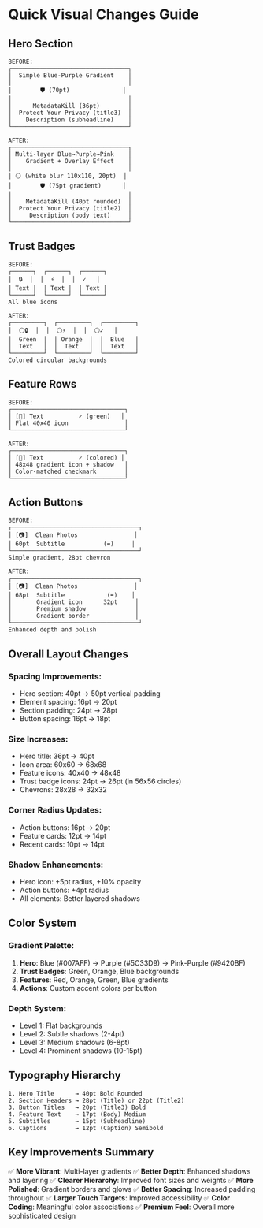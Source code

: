 # Quick Visual Changes Guide

## Hero Section
```
BEFORE:
┌─────────────────────────────────┐
│  Simple Blue-Purple Gradient    │
│                                 │
│        🛡️ (70pt)               │
│                                 │
│      MetadataKill (36pt)        │
│  Protect Your Privacy (title3)  │
│    Description (subheadline)    │
└─────────────────────────────────┘

AFTER:
┌─────────────────────────────────┐
│ Multi-layer Blue→Purple→Pink    │
│    Gradient + Overlay Effect    │
│                                 │
│ ⚪ (white blur 110x110, 20pt)  │
│        🛡️ (75pt gradient)      │
│                                 │
│    MetadataKill (40pt rounded)  │
│  Protect Your Privacy (title2)  │
│     Description (body text)     │
└─────────────────────────────────┘
```

## Trust Badges
```
BEFORE:
┌──────┐  ┌──────┐  ┌──────┐
│  🔒  │  │  ⚡  │  │  ✓   │
│ Text │  │ Text │  │ Text │
└──────┘  └──────┘  └──────┘
All blue icons

AFTER:
┌─────────┐  ┌─────────┐  ┌─────────┐
│  ⚪🔒  │  │  ⚪⚡  │  │  ⚪✓   │
│  Green  │  │ Orange  │  │  Blue   │
│  Text   │  │  Text   │  │  Text   │
└─────────┘  └─────────┘  └─────────┘
Colored circular backgrounds
```

## Feature Rows
```
BEFORE:
┌────────────────────────────────┐
│ [📍] Text          ✓ (green)   │
│ Flat 40x40 icon                │
└────────────────────────────────┘

AFTER:
┌────────────────────────────────┐
│ [📍] Text          ✓ (colored) │
│ 48x48 gradient icon + shadow   │
│ Color-matched checkmark        │
└────────────────────────────────┘
```

## Action Buttons
```
BEFORE:
┌────────────────────────────────────┐
│ [📷]  Clean Photos                │
│ 60pt  Subtitle           (➡️)     │
└────────────────────────────────────┘
Simple gradient, 28pt chevron

AFTER:
┌────────────────────────────────────┐
│ [📷]  Clean Photos                │
│ 68pt  Subtitle            (➡️)    │
│       Gradient icon      32pt     │
│       Premium shadow              │
│       Gradient border             │
└────────────────────────────────────┘
Enhanced depth and polish
```

## Overall Layout Changes

### Spacing Improvements:
- Hero section: 40pt → 50pt vertical padding
- Element spacing: 16pt → 20pt
- Section padding: 24pt → 28pt
- Button spacing: 16pt → 18pt

### Size Increases:
- Hero title: 36pt → 40pt
- Icon area: 60x60 → 68x68
- Feature icons: 40x40 → 48x48
- Trust badge icons: 24pt → 26pt (in 56x56 circles)
- Chevrons: 28x28 → 32x32

### Corner Radius Updates:
- Action buttons: 16pt → 20pt
- Feature cards: 12pt → 14pt
- Recent cards: 10pt → 14pt

### Shadow Enhancements:
- Hero icon: +5pt radius, +10% opacity
- Action buttons: +4pt radius
- All elements: Better layered shadows

## Color System

### Gradient Palette:
1. **Hero**: Blue (#007AFF) → Purple (#5C33D9) → Pink-Purple (#9420BF)
2. **Trust Badges**: Green, Orange, Blue backgrounds
3. **Features**: Red, Orange, Green, Blue gradients
4. **Actions**: Custom accent colors per button

### Depth System:
- Level 1: Flat backgrounds
- Level 2: Subtle shadows (2-4pt)
- Level 3: Medium shadows (6-8pt)
- Level 4: Prominent shadows (10-15pt)

## Typography Hierarchy

```
1. Hero Title      → 40pt Bold Rounded
2. Section Headers → 28pt (Title) or 22pt (Title2)
3. Button Titles   → 20pt (Title3) Bold
4. Feature Text    → 17pt (Body) Medium
5. Subtitles       → 15pt (Subheadline)
6. Captions        → 12pt (Caption) Semibold
```

## Key Improvements Summary

✅ **More Vibrant**: Multi-layer gradients
✅ **Better Depth**: Enhanced shadows and layering
✅ **Clearer Hierarchy**: Improved font sizes and weights
✅ **More Polished**: Gradient borders and glows
✅ **Better Spacing**: Increased padding throughout
✅ **Larger Touch Targets**: Improved accessibility
✅ **Color Coding**: Meaningful color associations
✅ **Premium Feel**: Overall more sophisticated design
